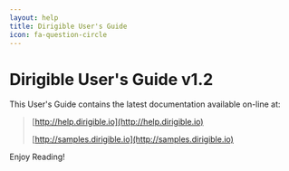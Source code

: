 ```yaml
---
layout: help
title: Dirigible User's Guide
icon: fa-question-circle
---
```


Dirigible User's Guide v1.2
===


This User's Guide contains the latest documentation available on-line at:

> [http://help.dirigible.io](http://help.dirigible.io)
> 
> [http://samples.dirigible.io](http://samples.dirigible.io)

Enjoy Reading!